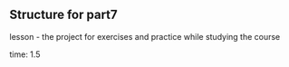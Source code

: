 ## Structure for part7

lesson - the project for exercises and practice while studying the course

time: 1.5
